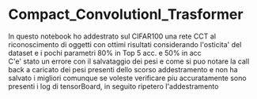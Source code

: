# Compact_Convolutionl_Trasformer
 In questo notebook ho addestrato sul CIFAR100 una rete CCT al riconoscimento di oggetti con ottimi risultati considerando l'osticita' del dataset e i pochi parametri 
 80% in Top 5 acc. e 50% in acc   
 C'e' stato un errore con il salvataggio dei pesi e come si puo notare la call back a caricato dei pesi presenti dello scorso addestramento e non ha salvato i migliori comunque se voleste verificare piu accuratamente sono presenti i log di tensorBoard, in seguito ripetero l'addestramento
